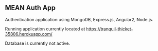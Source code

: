 ## MEAN Auth App

Authentication application using MongoDB, Express.js, Angular2, Node.js.

Running application currently located at https://tranquil-thicket-35806.herokuapp.com/

Database is currently not active.
